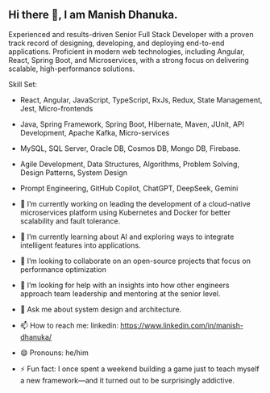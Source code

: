 ## Hi there 👋, I am Manish Dhanuka.

<!--
**manishdhanuka/manishdhanuka** is a ✨ _special_ ✨ repository because its `README.md` (this file) appears on your GitHub profile.
-->
Experienced and results-driven Senior Full Stack Developer with a proven track record of designing, developing, and deploying end-to-end applications. Proficient in modern web technologies, including Angular, React, Spring Boot, and Microservices, with a strong focus on delivering scalable, high-performance solutions.

Skill Set: 
- React, Angular, JavaScript, TypeScript, RxJs, Redux, State Management, Jest, Micro-frontends
- Java, Spring Framework, Spring Boot, Hibernate, Maven, JUnit, API Development, Apache Kafka, Micro-services
- MySQL, SQL Server, Oracle DB, Cosmos DB, Mongo DB, Firebase.
- Agile Development, Data Structures, Algorithms, Problem Solving, Design Patterns, System Design
- Prompt Engineering, GitHub Copilot, ChatGPT, DeepSeek, Gemini


- 🔭 I’m currently working on leading the development of a cloud-native microservices platform using Kubernetes and Docker for better scalability and fault tolerance.
- 🌱 I’m currently learning about AI and exploring ways to integrate intelligent features into applications.
- 👯 I’m looking to collaborate on an open-source projects that focus on performance optimization
- 🤔 I’m looking for help with an insights into how other engineers approach team leadership and mentoring at the senior level.
- 💬 Ask me about system design and architecture.
- 📫 How to reach me: linkedin: https://www.linkedin.com/in/manish-dhanuka/
- 😄 Pronouns: he/him
- ⚡ Fun fact: I once spent a weekend building a game just to teach myself a new framework—and it turned out to be surprisingly addictive.

